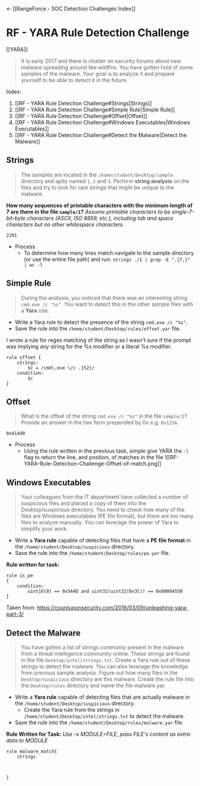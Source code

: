 <- [[RangeForce - SOC Detection Challenges Index]]

# RF - YARA Rule Detection Challenge
[[YARA]]
> It is early 2017 and there is chatter on security forums about new malware spreading around like wildfire. You have gotten hold of some samples of the malware. Your goal is to analyze it and prepare yourself to be able to detect it in the future.

Index:
1. [[RF - YARA Rule Detection Challenge#Strings|Strings]]
2. [[RF - YARA Rule Detection Challenge#Simple Rule|Simple Rule]]
3. [[RF - YARA Rule Detection Challenge#Offset|Offset]]
4. [[RF - YARA Rule Detection Challenge#Windows Executables|Windows Executables]]
5. [[RF - YARA Rule Detection Challenge#Detect the Malware|Detect the Malware]]

## Strings
> The samples are located in the `/home/student/Desktop/sample` directory and aptly named `1`, `2` and `3`.
Perform **string analysis** on the files and try to look for rare strings that might be unique to the malware.


**How many sequences of printable characters with the minimum length of 7 are there in the file `sample/1`?**
*Assume printable characters to be single-7-bit-byte characters (ASCII, ISO 8859, etc.), including tab and space characters but no other whitespace characters.*

`2291`

- Process
	- To determine how many lines match navigate to the sample directory (or use the entire file path) and run: `strings ./1 | grep -E ".{7,}" | wc -l`

## Simple Rule
> During the analysis, you noticed that there was an interesting string `cmd.exe /c "%s"`. You want to detect this in the other sample files with a **Yara** rule. 

- Write a Yara rule to detect the presence of the string `cmd.exe /c "%s"`.
- Save the rule into the `/home/student/Desktop/rules/offset.yar` file.

I wrote a rule for regex matching of the string as I wasn't sure if the prompt was implying *any* string for the %s modifier or a literal %s modifier.

```
rule offset {
    strings:
        $c = /cmd\.exe \/c .{52}/
    condition:
        $c
}
```


## Offset
>What is the offset of the string `cmd.exe /c "%s"` in the file `sample/2`? Provide an answer in the hex form prepended by 0x e.g. `0x1234`.

`0x414d0`

- Process
	- Using the rule written in the previous task, simple give YARA the `-l` flag to return the line, and position, of matches in the file ![[RF-YARA-Rule-Detection-Challenge-Offset-of-match.png]]

## Windows Executables
> Your colleagues from the IT department have collected a number of suspicious files and placed a copy of them into the Desktop/suspicious directory.
You need to check how many of the files are Windows executables (PE file format), but there are too many files to analyze manually. You can leverage the power of Yara to simplify your work.

- Write a **Yara rule** capable of detecting files that have a **PE file format** in the `/home/student/Desktop/suspicious` directory.
- Save the rule into the `/home/student/Desktop/rules/pe.yar` file.

**Rule written for task:**
```
rule is_pe
{
	condition:
		uint16(0) == 0x5A4D and uint32(uint32(0x3C)) == 0x00004550
}
```
Taken from: https://countuponsecurity.com/2016/03/09/unleashing-yara-part-3/


## Detect the Malware
> You have gotten a list of strings commonly present in the malware from a threat intelligence community online. These strings are found in the file `Desktop/intel/strings.txt`.
Create a Yara rule out of these strings to detect the malware. You can also leverage the knowledge from previous sample analysis. Figure out how many files in the `Desktop/suspicious` directory are this malware.
Create the rule file into the `Desktop/rules` directory and name the file malware.yar.


- Write a **Yara rule** capable of detecting files that are actually malware in the `/home/student/Desktop/suspicious` directory.
	- Create the Yara rule from the strings in `/home/student/Desktop/intel/strings.txt` to detect the malware.
- Save the rule into the `/home/student/Desktop/rules/malware.yar` file.

**Rule Written for Task:**
*Use -x MODULE=FILE, pass FILE's content as extra data to MODULE*
```
rule malware_match{
	strings



}
```